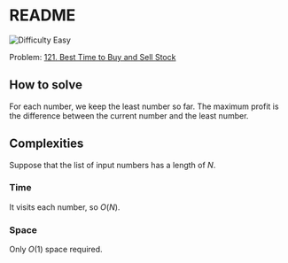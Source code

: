 # README

![Difficulty Easy](https://img.shields.io/badge/Difficulty-Easy-green)

Problem: [121. Best Time to Buy and Sell Stock][problem]

[problem]: https://leetcode.com/problems/best-time-to-buy-and-sell-stock/description/


## How to solve

For each number, we keep the least number so far.
The maximum profit is the difference between the current number and the least number.



## Complexities

Suppose that the list of input numbers has a length of $N$.

### Time

It visits each number, so $O(N)$.

### Space

Only $O(1)$ space required.
